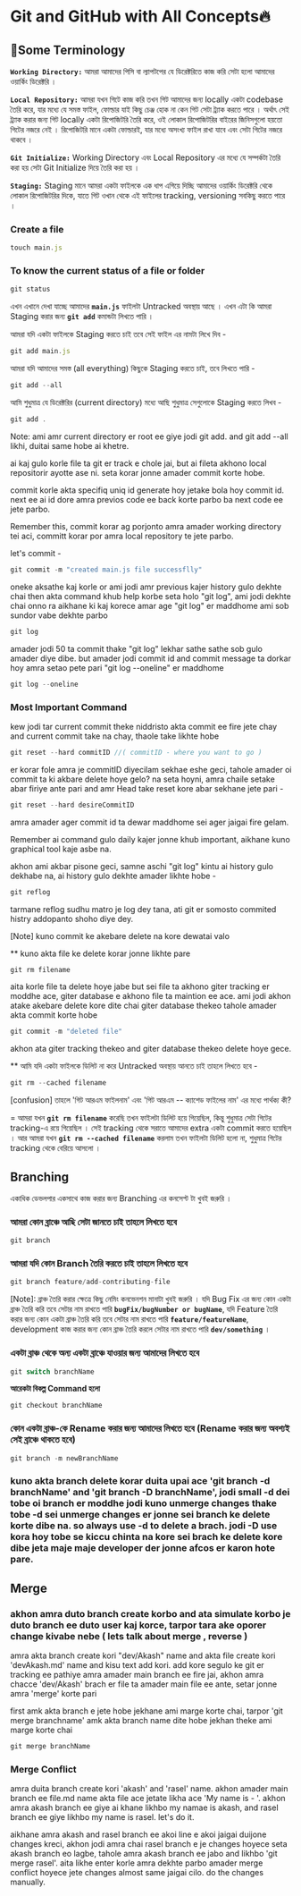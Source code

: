 # Git and GitHub with All Concepts🔥

## 🧠Some Terminology

**`Working Directory:`** আমরা আমাদের পিসি বা ল্যাপটপের যে ডিরেক্টরিতে কাজ করি সেটা হলো আমাদের ওয়ার্কিং ডিরেক্টরি ।

**`Local Repository:`** আমরা যখন গিটে কাজ করি তখন গিট আমাদের জন্য locally একটা codebase তৈরি করে, যার মধ্যে যে সমস্ত ফাইল, ফোল্ডার যাই কিছু চেঞ্জ হোক না কেন গিট সেটা ট্র্যাক করতে পারে । অর্থাৎ সেই ট্র্যাক করার জন্য গিট locally একটা রিপোজিটরি তৈরি করে, ওই লোকাল রিপোজিটরির বাইরের জিনিসগুলো হয়তো গিটের নজরে নেই । রিপোজিটরি মানে একটা ফোল্ডারই, যার মধ্যে অসংখ্য ফাইল রাখা যাবে এবং সেটা গিটের নজরে থাকবে ।

**`Git Initialize:`** Working Directory এবং Local Repository এর মধ্যে যে সম্পর্কটা তৈরি করা হয় সেটা Git Initialize দিয়ে তৈরি করা হয় ।

**`Staging:`** Staging মানে আমরা একটা ফাইলকে এক ধাপ এগিয়ে দিচ্ছি আমাদের ওয়ার্কিং ডিরেক্টরি থেকে লোকাল রিপোজিটরির দিকে, যাতে গিট ওখান থেকে এই ফাইলের tracking, versioning সবকিছু করতে পারে ।

### Create a file

```javascript
touch main.js
```

### To know the current status of a file or folder

```javascript
git status
```

এখন এখানে দেখা যাচ্ছে আমাদের **`main.js`** ফাইলটা Untracked অবস্থায় আছে । এখন এটা কি আমরা Staging করার জন্য **`git add`** কমান্ডটা লিখতে পারি ।

আমরা যদি একটা ফাইলকে Staging করতে চাই তবে সেই ফাইল এর নামটা লিখে দিব -

```javascript
git add main.js
```

আমরা যদি আমাদের সমস্ত (all everything) কিছুকে Staging করতে চাই, তবে লিখতে পারি -

```javascript
git add --all
```

আমি শুধুমাত্র যে ডিরেক্টরির (current directory) মধ্যে আছি শুধুমাত্র সেগুলোকে Staging করতে লিখব -

```javascript
git add .
```

Note: ami amr current directory er root ee giye jodi git add. and git add --all likhi, duitai same hobe ai khetre.

ai kaj gulo korle file ta git er track e chole jai, but ai fileta akhono local repositorir ayotte ase ni. seta korar jonne amader commit korte hobe.

commit korle akta specifiq uniq id generate hoy jetake bola hoy commit id. next ee ai id dore amra previos code ee back korte parbo ba next code ee jete parbo.

Remember this, commit korar ag porjonto amra amader working directory tei aci, committ korar por amra local repository te jete parbo.

let's commit -

```javascript
git commit -m "created main.js file successflly"
```

oneke aksathe kaj korle or ami jodi amr previous kajer history gulo dekhte chai then akta command khub help korbe seta holo "git log", ami jodi dekhte chai onno ra aikhane ki kaj korece amar age "git log" er maddhome ami sob sundor vabe dekhte parbo

```javascript
git log
```

amader jodi 50 ta commit thake "git log" lekhar sathe sathe sob gulo amader diye dibe. but amader jodi commit id and commit message ta dorkar hoy amra setao pete pari "git log --oneline" er maddhome

```javascript
git log --oneline
```

### Most Important Command

kew jodi tar current commit theke niddristo akta commit ee fire jete chay and current commit take na chay, thaole take likhte hobe

```javascript
git reset --hard commitID //( commitID - where you want to go )
```

er korar fole amra je commitID diyecilam sekhae eshe geci, tahole amader oi commit ta ki akbare delete hoye gelo? na seta hoyni, amra chaile setake abar firiye ante pari and amr Head take reset kore abar sekhane jete pari -

```javascript
git reset --hard desireCommitID
```

amra amader ager commit id ta dewar maddhome sei ager jaigai fire gelam.

Remember ai command gulo daily kajer jonne khub important, aikhane kuno graphical tool kaje asbe na.

akhon ami akbar pisone geci, samne aschi "git log" kintu ai history gulo dekhabe na, ai history gulo dekhte amader likhte hobe -

```javascript
git reflog
```

tarmane reflog sudhu matro je log dey tana, ati git er somosto commited histry addopanto shoho diye dey.

[Note] kuno commit ke akebare delete na kore dewatai valo

\*\* kuno akta file ke delete korar jonne likhte pare

```javascript
git rm filename
```

aita korle file ta delete hoye jabe but sei file ta akhono giter tracking er moddhe ace, giter database e akhono file ta maintion ee ace. ami jodi akhon atake akebare delete kore dite chai giter database thekeo tahole amader akta commit korte hobe

```javascript
git commit -m "deleted file"
```

akhon ata giter tracking thekeo and giter database thekeo delete hoye gece.

\*\* আমি যদি একটা ফাইলকে ডিলিট না করে Untracked অবস্থায় আনতে চাই তাহলে লিখতে হবে -

```javascript
git rm --cached filename
```

[confusion] তাহলে 'গিট আরএম ফাইলনাম' এবং 'গিট আরএম -- ক্যাশেড ফাইলের নাম' এর মধ্যে পার্থক্য কী?

= আমরা যখন **`git rm filename`** করেছি তখন ফাইলটা ডিলিট হয়ে গিয়েছিল, কিন্তু শুধুমাত্র সেটা গিটের tracking-এ রয়ে গিয়েছিল । সেই tracking থেকে সরাতে আমাদের extra একটা commit করতে হয়েছিল । আর আমরা যখন **`git rm --cached filename`** করলাম তখন ফাইলটা ডিলিট হলো না, শুধুমাত্র গিটের tracking থেকে বেরিয়ে আসলো ।

## Branching

একাধিক ডেভলপার একসাথে কাজ করার জন্য Branching এর কনসেপ্ট টা খুবই জরুরি ।

### আমরা কোন ব্রাঞ্চে আছি সেটা জানতে চাই তাহলে লিখতে হবে

```javascript
git branch
```

### আমরা যদি কোন Branch তৈরি করতে চাই তাহলে লিখতে হবে

```javascript
git branch feature/add-contributing-file
```

[Note]: ব্রাঞ্চ তৈরি করার ক্ষেত্রে কিছু নেমিং কনভেনশন মানাটা খুবই জরুরি । যদি Bug Fix এর জন্য কোন একটা ব্রাঞ্চ তৈরি করি তবে সেটার নাম রাখতে পারি **`bugFix/bugNumber or bugName`**, যদি Feature তৈরি করার জন্য কোন একটা ব্রাঞ্চ তৈরি করি তবে সেটার নাম রাখতে পারি **`feature/featureName`**, development কাজ করার জন্য কোন ব্রাঞ্চ তৈরি করলে সেটার নাম রাখতে পারি **`dev/something`** ।

### একটা ব্রাঞ্চ থেকে অন্য একটা ব্রাঞ্চে যাওয়ার জন্য আমাদের লিখতে হবে

```javascript
git switch branchName
```

**আরেকটা বিকল্প Command হলো**

```javascript
git checkout branchName
```

### কোন একটা ব্রাঞ্চ-কে Rename করার জন্য আমাদের লিখতে হবে (Rename করার জন্য অবশ্যই সেই ব্রাঞ্চে থাকতে হবে)

```javascript
git branch -m newBranchName
```

### kuno akta branch delete korar duita upai ace 'git branch -d branchName' and 'git branch -D branchName', jodi small -d dei tobe oi branch er moddhe jodi kuno unmerge changes thake tobe -d sei unmerge changes er jonne sei branch ke delete korte dibe na. so always use -d to delete a brach. jodi -D use kora hoy tobe se kiccu chinta na kore sei brach ke delete kore dibe jeta maje maje developer der jonne afcos er karon hote pare.

## Merge

### akhon amra duto branch create korbo and ata simulate korbo je duto branch ee duto user kaj korce, tarpor tara ake oporer change kivabe nebe ( lets talk about merge , reverse )

amra akta branch create kori "dev/Akash" name and akta file create kori 'devAkash.md' name and kisu text add kori. add kore segulo ke git er tracking ee pathiye amra amader main branch ee fire jai, akhon amra chacce 'dev/Akash' brach er file ta amader main file ee ante, setar jonne amra 'merge' korte pari

first amk akta branch e jete hobe jekhane ami marge korte chai, tarpor 'git merge branchname' amk akta branch name dite hobe jekhan theke ami marge korte chai

```javascript
git merge branchName
```

### Merge Conflict

amra duita branch create kori 'akash' and 'rasel' name. akhon amader main branch ee file.md name akta file ace jetate likha ace 'My name is - '. akhon amra akash branch ee giye ai khane likhbo my namae is akash, and rasel branch ee giye likhbo my name is rasel. let's do it.

aikhane amra akash and rasel branch ee akoi line e akoi jaigai duijone changes kreci, akhon jodi amra chai rasel branch e je changes hoyece seta akash branch eo lagbe, tahole amra akash branch ee jabo and likhbo 'git merge rasel'. aita likhe enter korle amra dekhte parbo amader merge conflict hoyece jete changes almost same jaigai cilo. do the changes manually.
